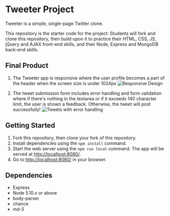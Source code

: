 # Tweeter Project

Tweeter is a simple, single-page Twitter clone.

This repository is the starter code for the project: Students will fork and clone this repository, then build upon it to practice their HTML, CSS, JS, jQuery and AJAX front-end skills, and their Node, Express and MongoDB back-end skills.

## Final Product
1. The Tweeter app is responsive where the user profile becomes a part of the header when the screen size is under 1024px
![Responsive Design]()

2. The tweet submission form includes error handling and form validation where if there's nothing in the textarea or if it exceeds 140 character limit, the user is shown a feedback. Otherwise, the tweet will post successfully!
![Tweets with error handling]()

## Getting Started

1. Fork this repository, then clone your fork of this repository.
2. Install dependencies using the `npm install` command.
3. Start the web server using the `npm run local` command. The app will be served at <http://localhost:8080/>.
4. Go to <http://localhost:8080/> in your browser.

## Dependencies

- Express
- Node 5.10.x or above
- body-parser
- chance
- md-5
